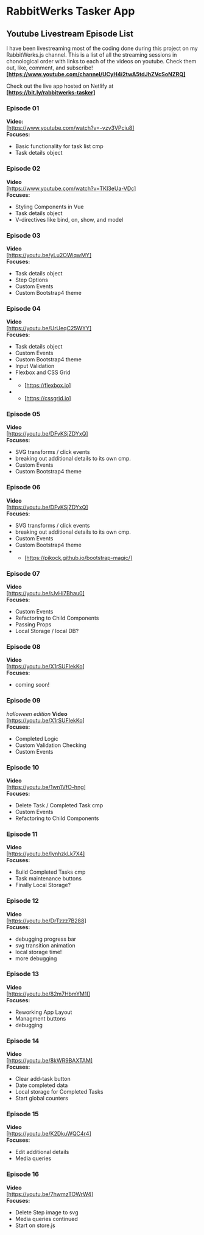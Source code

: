 # RabbitWerks Tasker App

## Youtube Livestream Episode List
I have been livestreaming most of the coding done during this project on my RabbitWerks.js channel.
This is a list of all the streaming sessions in chonological order with links to each of the videos on youtube. Check them out, like, comment, and subscribe! 
**[https://www.youtube.com/channel/UCyH4i2twA5tdJhZVcSoNZRQ]**

Check out the live app hosted on Netlify at  
**[https://bit.ly/rabbitwerks-tasker]**


### Episode 01
**Video:**  
[https://www.youtube.com/watch?v=-vzv3VPciu8]  
**Focuses:**  
- Basic functionality for task list cmp
- Task details object


### Episode 02
**Video**  
[https://www.youtube.com/watch?v=TKI3eUa-VDc]  
**Focuses:**   
- Styling Components in Vue
- Task details object
- V-directives like bind, on, show, and model



### Episode 03
**Video**  
[https://youtu.be/yLu2OWiqwMY]  
**Focuses:**   
- Task details object  
- Step Options  
- Custom Events  
- Custom Bootstrap4 theme  


### Episode 04
**Video**  
[https://youtu.be/UrUeqC25WYY]  
**Focuses:**   
- Task details object  
- Custom Events  
- Custom Bootstrap4 theme  
- Input Validation   
- Flexbox and CSS Grid   
- - [https://flexbox.io]  
- - [https://cssgrid.io]  


### Episode 05
**Video**  
[https://youtu.be/DFvKSjZDYxQ]  
**Focuses:**   
- SVG transforms / click events  
- breaking out additional details to its own cmp.  
- Custom Events  
- Custom Bootstrap4 theme  


### Episode 06
**Video**  
[https://youtu.be/DFvKSjZDYxQ]  
**Focuses:**   
- SVG transforms / click events  
- breaking out additional details to its own cmp.  
- Custom Events  
- Custom Bootstrap4 theme  
- - [https://pikock.github.io/bootstrap-magic/]  


### Episode 07
**Video**  
[https://youtu.be/rJvHi7Bhau0]  
**Focuses:**   
- Custom Events  
- Refactoring to Child Components  
- Passing Props  
- Local Storage / local DB?  


### Episode 08
**Video**  
[https://youtu.be/X1rSUFlekKo]  
**Focuses:**   
- coming soon!  


### Episode 09
*halloween edition*
**Video**  
[https://youtu.be/X1rSUFlekKo]  
**Focuses:**   
- Completed Logic
- Custom Validation Checking
- Custom Events


### Episode 10
**Video**  
[https://youtu.be/1wn1VfO-hng]  
**Focuses:**   
- Delete Task / Completed Task cmp
- Custom Events
- Refactoring to Child Components


### Episode 11
**Video**  
[https://youtu.be/IynhzkLk7X4]  
**Focuses:**   
- Build Completed Tasks cmp
- Task maintenance buttons
- Finally Local Storage?


### Episode 12
**Video**  
[https://youtu.be/DrTzzz7B288]  
**Focuses:**   
- debugging progress bar
- svg transition animation
- local storage time!
- more debugging  


### Episode 13
**Video**  
[https://youtu.be/82m7HbmYM1I]  
**Focuses:**   
- Reworking App Layout
- Managment buttons
- debugging


### Episode 14
**Video**  
[https://youtu.be/8kWR9BAXTAM]  
**Focuses:**   
- Clear add-task button
- Date completed data
- Local storage for Completed Tasks
- Start global counters


### Episode 15
**Video**  
[https://youtu.be/K2DkuWQC4r4]  
**Focuses:**   
- Edit additional details 
- Media queries


### Episode 16
**Video**  
[https://youtu.be/7hwmzTOWrW4]  
**Focuses:**   
- Delete Step image to svg
- Media queries continued
- Start on store.js

